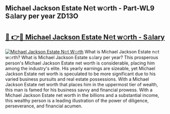 ## Michael Jackson Estate N𝚎t w𝚘rth - Part-WL9 S𝚊lary per year ZD13O

# <h2><a href="http://gc55ty.nevu.top/?p=Michael+Jackson+Estate">🔗 👉🔴 Michael Jackson Estate N𝚎t w𝚘rth - S𝚊lary</a></h2>

[![Michael Jackson Estate N𝚎t W𝚘rth](https://i.imgur.com/Oavwk0R.jpeg)](http://gc55ty.nevu.top/?p=Michael+Jackson+Estate)
What is Michael Jackson Estate n𝚎t w𝚘rth? What is Michael Jackson Estate s𝚊lary per year?
This prosperous person's Michael Jackson Estate net worth is considerable, placing him among the industry's elite. His yearly earnings are sizeable, yet Michael Jackson Estate net worth is speculated to be more significant due to his varied business pursuits and real estate possessions. With a Michael Jackson Estate net worth that places him in the uppermost tier of wealth, this man is famed for his business savvy and financial prowess. With a Michael Jackson Estate net worth in the billions and a substantial income, this wealthy person is a leading illustration of the power of diligence, perseverance, and financial acumen.
